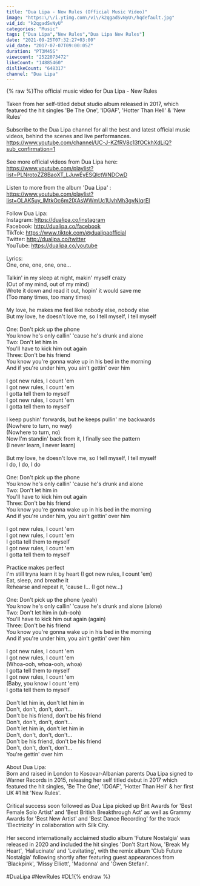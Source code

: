 ```yaml
---
title: "Dua Lipa - New Rules (Official Music Video)"
image: "https:\/\/i.ytimg.com\/vi\/k2qgadSvNyU\/hqdefault.jpg"
vid_id: "k2qgadSvNyU"
categories: "Music"
tags: ["Dua Lipa","New Rules","Dua Lipa New Rules"]
date: "2021-09-25T07:32:27+03:00"
vid_date: "2017-07-07T09:00:05Z"
duration: "PT3M45S"
viewcount: "2522073472"
likeCount: "14885460"
dislikeCount: "648317"
channel: "Dua Lipa"
---
```

{% raw %}The official music video for Dua Lipa - New Rules<br /><br />Taken from her self-titled debut studio album released in 2017, which featured the hit singles 'Be The One', 'IDGAF', 'Hotter Than Hell' &amp; 'New Rules'<br /><br />Subscribe to the Dua Lipa channel for all the best and latest official music videos, behind the scenes and live performances. <br /><a rel="nofollow" target="blank" href="https://www.youtube.com/channel/UC-J-KZfRV8c13fOCkhXdLiQ?sub_confirmation=1">https://www.youtube.com/channel/UC-J-KZfRV8c13fOCkhXdLiQ?sub_confirmation=1</a><br /><br />See more official videos from Dua Lipa here:<br /><a rel="nofollow" target="blank" href="https://www.youtube.com/playlist?list=PLNrotoZZ8BaoXT_LJuwEyESQlctWNDCwD">https://www.youtube.com/playlist?list=PLNrotoZZ8BaoXT_LJuwEyESQlctWNDCwD</a><br /><br />Listen to more from the album 'Dua Lipa' :<br /><a rel="nofollow" target="blank" href="https://www.youtube.com/playlist?list=OLAK5uy_lMtkOc6m2IXAsWWmUc1UvhMh3gvNIqrEI">https://www.youtube.com/playlist?list=OLAK5uy_lMtkOc6m2IXAsWWmUc1UvhMh3gvNIqrEI</a><br /><br />Follow Dua Lipa:<br />Instagram:  <a rel="nofollow" target="blank" href="https://dualipa.co/instagram">https://dualipa.co/instagram</a><br />Facebook: <a rel="nofollow" target="blank" href="http://dualipa.co/facebook">http://dualipa.co/facebook</a><br />TikTok: <a rel="nofollow" target="blank" href="https://www.tiktok.com/@dualipaofficial">https://www.tiktok.com/@dualipaofficial</a><br />Twitter: <a rel="nofollow" target="blank" href="http://dualipa.co/twitter">http://dualipa.co/twitter</a><br />YouTube: <a rel="nofollow" target="blank" href="https://dualipa.co/youtube">https://dualipa.co/youtube</a><br /><br />Lyrics:<br />One, one, one, one, one...<br /><br />Talkin' in my sleep at night, makin' myself crazy<br />(Out of my mind, out of my mind)<br />Wrote it down and read it out, hopin' it would save me<br />(Too many times, too many times)<br /><br />My love, he makes me feel like nobody else, nobody else<br />But my love, he doesn't love me, so I tell myself, I tell myself<br /><br />One: Don't pick up the phone<br />You know he's only callin' 'cause he's drunk and alone<br />Two: Don't let him in<br />You'll have to kick him out again<br />Three: Don't be his friend<br />You know you're gonna wake up in his bed in the morning<br />And if you're under him, you ain't gettin' over him<br /><br />I got new rules, I count 'em<br />I got new rules, I count 'em<br />I gotta tell them to myself<br />I got new rules, I count 'em<br />I gotta tell them to myself<br /><br />I keep pushin' forwards, but he keeps pullin' me backwards<br />(Nowhere to turn, no way)<br />(Nowhere to turn, no)<br />Now I'm standin' back from it, I finally see the pattern<br />(I never learn, I never learn)<br /><br />But my love, he doesn't love me, so I tell myself, I tell myself<br />I do, I do, I do<br /><br />One: Don't pick up the phone<br />You know he's only callin' 'cause he's drunk and alone<br />Two: Don't let him in<br />You'll have to kick him out again<br />Three: Don't be his friend<br />You know you're gonna wake up in his bed in the morning<br />And if you're under him, you ain't gettin' over him<br /><br />I got new rules, I count 'em<br />I got new rules, I count 'em<br />I gotta tell them to myself<br />I got new rules, I count 'em<br />I gotta tell them to myself<br /><br />Practice makes perfect<br />I'm still tryna learn it by heart (I got new rules, I count 'em)<br />Eat, sleep, and breathe it<br />Rehearse and repeat it, 'cause I... (I got new...)<br /><br />One: Don't pick up the phone (yeah)<br />You know he's only callin' 'cause he's drunk and alone (alone)<br />Two: Don't let him in (uh-ooh)<br />You'll have to kick him out again (again)<br />Three: Don't be his friend<br />You know you're gonna wake up in his bed in the morning<br />And if you're under him, you ain't gettin' over him<br /><br />I got new rules, I count 'em<br />I got new rules, I count 'em<br />(Whoa-ooh, whoa-ooh, whoa)<br />I gotta tell them to myself<br />I got new rules, I count 'em<br />(Baby, you know I count 'em)<br />I gotta tell them to myself<br /><br />Don't let him in, don't let him in<br />Don't, don't, don't, don't...<br />Don't be his friend, don't be his friend<br />Don't, don't, don't, don't...<br />Don't let him in, don't let him in<br />Don't, don't, don't, don't...<br />Don't be his friend, don't be his friend<br />Don't, don't, don't, don't...<br />You're gettin' over him<br /><br />About Dua Lipa:<br />Born and raised in London to Kosovar-Albanian parents Dua Lipa signed to Warner Records in 2015, releasing her self titled debut in 2017 which featured the hit singles, 'Be The One', 'IDGAF', 'Hotter Than Hell' &amp; her first UK #1 hit 'New Rules'. <br /><br />Critical success soon followed as Dua Lipa picked up Brit Awards for 'Best Female Solo Artist' and 'Best British Breakthrough Act' as well as Grammy Awards for 'Best New Artist' and 'Best Dance Recording' for the track 'Electricity' in collaboration with Silk City.<br /><br />Her second internationally acclaimed studio album 'Future Nostalgia' was released in 2020 and included the hit singles 'Don't Start Now, 'Break My Heart', 'Hallucinate' and 'Levitating', with the remix album 'Club Future Nostalgia' following shortly after featuring guest appearances from 'Blackpink', 'Missy Elliott', 'Madonna' and 'Gwen Stefani'. <br /><br />#DuaLipa #NewRules #DL1{% endraw %}
